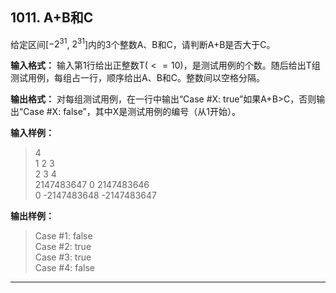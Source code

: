 ﻿## 1011. A+B和C
给定区间[$-2^{31}$, $2^{31}$]内的3个整数A、B和C，请判断A+B是否大于C。

**输入格式：**
输入第1行给出正整数T($<=10$)，是测试用例的个数。随后给出T组测试用例，每组占一行，顺序给出A、B和C。整数间以空格分隔。

**输出格式：**
对每组测试用例，在一行中输出“Case #X: true”如果A+B>C，否则输出“Case #X: false”，其中X是测试用例的编号（从1开始）。

**输入样例：**
>4  
1 2 3  
2 3 4  
2147483647 0 2147483646  
0 -2147483648 -2147483647  

**输出样例：**
>Case #1: false  
Case #2: true  
Case #3: true  
Case #4: false  



---
```c

```